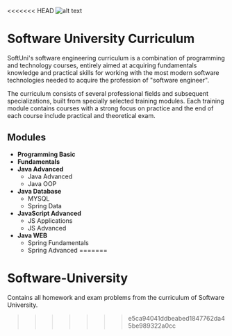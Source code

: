 <<<<<<< HEAD
![alt text](https://upload.wikimedia.org/wikipedia/commons/5/55/Software-University-Logo-blue-horizontal.png)

# Software University Curriculum

SoftUni's software engineering curriculum is a combination of programming and technology courses, entirely aimed at acquiring fundamentals knowledge and practical skills for working with the most modern software technologies needed to acquire the profession of "software engineer".

The curriculum consists of several professional fields and subsequent specializations, built from specially selected training modules. Each training module contains courses with a strong focus on practice and the end of each course include practical and theoretical exam.

## Modules

* **Programming Basic**
* **Fundamentals**
* **Java Advanced**
  - Java Advanced
  - Java OOP
* **Java Database**
  - MYSQL
  - Spring Data
* **JavaScript Advanced**
  - JS Applications
  - JS Advanced
* **Java WEB**
  - Spring Fundamentals
  - Spring Advanced
=======
# Software-University

Contains all homework and exam problems from the curriculum of Software University.
>>>>>>> e5ca94041ddbeabed1847762da45be989322a0cc
